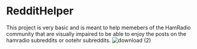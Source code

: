 # RedditHelper

This project is very basic and is meant to help memebers of the HamRadio community that are visually impaired to 
be able to enjoy the posts on the hamradio subreddits or ootehr subreddits.
![download (2)](https://user-images.githubusercontent.com/60490603/172759595-5c3149bd-0393-4cec-a52b-a5698e2d9165.png)
